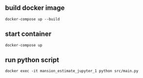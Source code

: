 ## build docker image
```
docker-compose up --build
```

## start container
```
docker-compose up
```

## run python script
```
docker exec -it mansion_estimate_jupyter_1 python src/main.py 
```